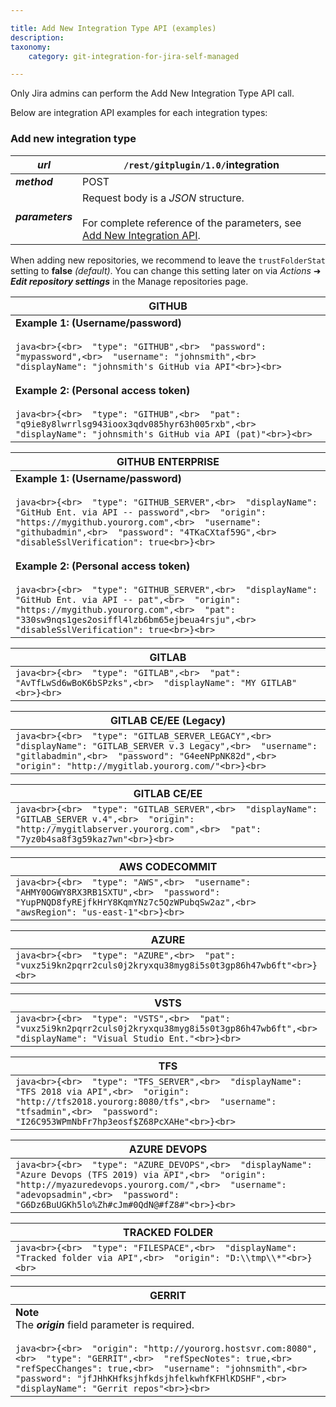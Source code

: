 ```yaml
---

title: Add New Integration Type API (examples)
description:
taxonomy:
    category: git-integration-for-jira-self-managed

---
```

Only Jira admins can perform the Add New Integration Type API call.

Below are integration API examples for each integration types:

### Add new integration type

| _**url**_ | `/rest/gitplugin/1.0/`**integration** |
| --- | --- |
| _**method**_ | POST |
| _**parameters**_ | Request body is a _JSON_ structure.<br><br>For complete reference of the parameters, see [Add New Integration API](/wiki/spaces/GIJDC/pages/380666461/Add+New+Integration). |


When adding new repositories, we recommend to leave the `trustFolderStat` setting to **false** _(default)_. You can change this setting later on via _Actions_ ➜ _**Edit repository settings**_ in the Manage repositories page.


| **GITHUB** |
| --- |
| **Example 1: (Username/password)**<br><br>```java<br>{<br>  "type": "GITHUB",<br>  "password": "mypassword",<br>  "username": "johnsmith",<br>  "displayName": "johnsmith's GitHub via API"<br>}<br>```<br><br>**Example 2: (Personal access token)**<br><br>```java<br>{<br>  "type": "GITHUB",<br>  "pat": "q9ie8y8lwrrlsg943ioox3qdv085hyr63h005rxb",<br>  "displayName": "johnsmith's GitHub via API (pat)"<br>}<br>``` |


| **GITHUB ENTERPRISE** |
| --- |
| **Example 1: (Username/password)**<br><br>```java<br>{<br>  "type": "GITHUB_SERVER",<br>  "displayName": "GitHub Ent. via API -- password",<br>  "origin": "https://mygithub.yourorg.com",<br>  "username": "githubadmin",<br>  "password": "4TKaCXtaf59G",<br>  "disableSslVerification": true<br>}<br>```<br><br>**Example 2: (Personal access token)**<br><br>```java<br>{<br>  "type": "GITHUB_SERVER",<br>  "displayName": "GitHub Ent. via API -- pat",<br>  "origin": "https://mygithub.yourorg.com",<br>  "pat": "330sw9nqs1ges2osiffl4lzb6bm65ejbeua4rsju",<br>  "disableSslVerification": true<br>}<br>``` |


| **GITLAB** |
| --- |
| ```java<br>{<br>  "type": "GITLAB",<br>  "pat": "AvTfLwSd6wBoK6bSPzks",<br>  "displayName": "MY GITLAB"<br>}<br>``` |


| **GITLAB CE/EE (Legacy)** |
| --- |
| ```java<br>{<br>  "type": "GITLAB_SERVER_LEGACY",<br>  "displayName": "GITLAB_SERVER v.3 Legacy",<br>  "username": "gitlabadmin",<br>  "password": "G4eeNPpNK82d",<br>  "origin": "http://mygitlab.yourorg.com/"<br>}<br>``` |


| **GITLAB CE/EE** |
| --- |
| ```java<br>{<br>  "type": "GITLAB_SERVER",<br>  "displayName": "GITLAB_SERVER v.4",<br>  "origin": "http://mygitlabserver.yourorg.com",<br>  "pat": "7yz0b4sa8f3g59kaz7wn"<br>}<br>``` |


| **AWS CODECOMMIT** |
| --- |
| ```java<br>{<br>  "type": "AWS",<br>  "username": "AHMY0OGWY8RX3RB1SXTU",<br>  "password": "YupPNQD8fyREjfkHrY8KqmYNz7c5QzWPubqSw2az",<br>  "awsRegion": "us-east-1"<br>}<br>``` |


| **AZURE** |
| --- |
| ```java<br>{<br>  "type": "AZURE",<br>  "pat": "vuxz5i9kn2pqrr2culs0j2kryxqu38myg8i5s0t3gp86h47wb6ft"<br>}<br>``` |


| **VSTS** |
| --- |
| ```java<br>{<br>  "type": "VSTS",<br>  "pat": "vuxz5i9kn2pqrr2culs0j2kryxqu38myg8i5s0t3gp86h47wb6ft",<br>  "displayName": "Visual Studio Ent."<br>}<br>``` |


| **TFS** |
| --- |
| ```java<br>{<br>  "type": "TFS_SERVER",<br>  "displayName": "TFS 2018 via API",<br>  "origin": "http://tfs2018.yourorg:8080/tfs",<br>  "username": "tfsadmin",<br>  "password": "I26C953WPmNbFr7hp3eosf$Z68PcXAHe"<br>}<br>``` |


| **AZURE DEVOPS** |
| --- |
| ```java<br>{<br>  "type": "AZURE_DEVOPS",<br>  "displayName": "Azure Devops (TFS 2019) via API",<br>  "origin": "http://myazuredevops.yourorg.com/",<br>  "username": "adevopsadmin",<br>  "password": "G6Dz6BuUGKh5lo%Zh#cJm#0QdN@#fZ8#"<br>}<br>``` |


| **TRACKED FOLDER** |
| --- |
| ```java<br>{<br>  "type": "FILESPACE",<br>  "displayName": "Tracked folder via API",<br>  "origin": "D:\\tmp\\*"<br>}<br>``` |


| **GERRIT** |
| --- |
| **Note**  <br>The _**origin**_ field parameter is required.<br><br>```java<br>{<br>  "origin": "http://yourorg.hostsvr.com:8080",<br>  "type": "GERRIT",<br>  "refSpecNotes": true,<br>  "refSpecChanges": true,<br>  "username": "johnsmith",<br>  "password": "jfJHhKHfksjhfkdsjhfelkwhfKFHlKDSHF",<br>  "displayName": "Gerrit repos"<br>}<br>``` |

